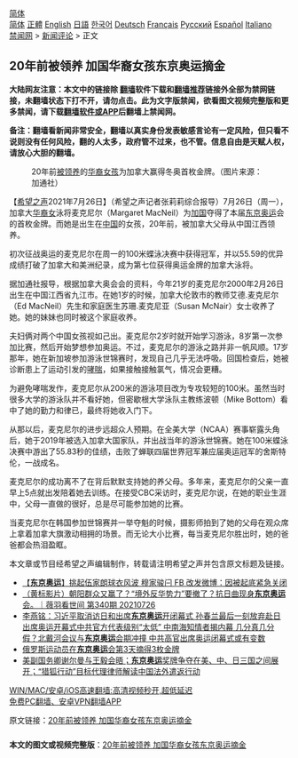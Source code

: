  <!-- 面包屑导航 --> <div class="breadcrumb"><!-- GTranslate: https://gtranslate.io/ -->  <div class="switcher notranslate">  <div class="selected">  <a href="#" onclick="return false;"> 简体</a>  </div>  <div class="option">  <a href="https://www.bannedbook.org" onclick="doGTranslate('zh-CN|zh-CN');jQuery('div.switcher div.selected a').html(jQuery(this).html());return false;" title="简体中文" class="nturl selected"> 简体</a>  <a href="https://www.bannedbook.org/zh-tw/" onclick="doGTranslate('zh-CN|zh-TW');jQuery('div.switcher div.selected a').html(jQuery(this).html());return false;" title="繁體中文" class="nturl"> 正體</a>  <a href="https://www.bannedbook.org/en/" onclick="doGTranslate('zh-CN|en');jQuery('div.switcher div.selected a').html(jQuery(this).html());return false;" title="English" class="nturl"> English</a>  <a href="https://www.bannedbook.org/ja/" onclick="doGTranslate('zh-CN|ja');jQuery('div.switcher div.selected a').html(jQuery(this).html());return false;" title="日本語" class="nturl"> 日語</a>  <a href="https://www.bannedbook.org/ko/" onclick="doGTranslate('zh-CN|ko');jQuery('div.switcher div.selected a').html(jQuery(this).html());return false;" title="한국어" class="nturl"> 한국어</a>  <a href="https://www.bannedbook.org/de/" onclick="doGTranslate('zh-CN|de');jQuery('div.switcher div.selected a').html(jQuery(this).html());return false;" title="Deutsch" class="nturl"> Deutsch</a>  <a href="https://www.bannedbook.org/fr/" onclick="doGTranslate('zh-CN|fr');jQuery('div.switcher div.selected a').html(jQuery(this).html());return false;" title="Français" class="nturl"> Français</a>  <a href="https://www.bannedbook.org/ru/" onclick="doGTranslate('zh-CN|ru');jQuery('div.switcher div.selected a').html(jQuery(this).html());return false;" title="Русский" class="nturl"> Русский</a>  <a href="https://www.bannedbook.org/es/" onclick="doGTranslate('zh-CN|es');jQuery('div.switcher div.selected a').html(jQuery(this).html());return false;" title="Español" class="nturl"> Español</a>  <a href="https://www.bannedbook.org/it/" onclick="doGTranslate('zh-CN|it');jQuery('div.switcher div.selected a').html(jQuery(this).html());return false;" title="Italiano" class="nturl"> Italiano</a>  </div>  </div>      <div class='breadcrumb-sub'><!-- Breadcrumb NavXT 6.3.0 --> <a href="https://www.bannedbook.org/" class="home">禁闻网</a> &gt; <a href="https://www.bannedbook.org/bnews/comments/" class="category">新闻评论</a> &gt; 正文</div></div><h2>20年前被领养 加国华裔女孩东京奥运摘金</h2> <p class="notice"><b>大陆网友注意：本文中的链接除 <a href="https://github.com/bannedbook/fanqiang" >翻墙</a>软件下载和<a href="https://github.com/killgcd/justmysocks/blob/master/README.md">翻墙推荐</a>链接外全部为禁网链接，未翻墙状态下打不开，请勿点击。此为文字版禁闻，欲看图文视频完整版和更多禁闻，请下载<a href="https://github.com/bannedbook/fanqiang">翻墙软件或APP</a>后翻墙上禁闻网。</p><p>备注：翻墙看新闻非常安全，翻墙以真实身份发表敏感言论有一定风险，但只看不说则没有任何风险，翻的人太多，政府管不过来，也不管。信息自由是天赋人权，请放心大胆的翻墙。</b></p>  <div class="entry"> <figure><figcaption>20年前<a href="https://www.bannedbook.org/bnews/tag/%E8%A2%AB%E9%A2%86%E5%85%BB/" class="st_tag internal_tag" rel="tag" title="标签 被领养 下的日志">被领养</a>的<a href="https://www.bannedbook.org/bnews/tag/%e5%8d%8e%e8%a3%94/" class="st_tag internal_tag" rel="tag" title="标签 华裔 下的日志">华裔</a><a href="https://www.bannedbook.org/bnews/tag/%e5%a5%b3%e5%ad%a9/" class="st_tag internal_tag" rel="tag" title="标签 女孩 下的日志">女孩</a>为加拿大赢得冬奥首枚金牌。（图片来源：加通社）</figcaption></figure> <p>【<span class='wp_keywordlink_affiliate'><a href="https://www.soundofhope.org" title="希望之声" target="_blank">希望之声</a></span>2021年7月26日】（希望之声记者张莉莉综合报导）7月26日（周一），加拿大<a href="https://www.bannedbook.org/bnews/tag/%E5%8D%8E%E8%A3%94%E5%A5%B3/" class="st_tag internal_tag" rel="tag" title="标签 华裔女 下的日志">华裔女</a>泳将麦克尼尔（Margaret MacNeil）为<a href="https://www.bannedbook.org/bnews/tag/%E5%8A%A0%E5%9B%BD/" class="st_tag internal_tag" rel="tag" title="标签 加国 下的日志">加国</a>夺得了本届<a href="https://www.bannedbook.org/bnews/tag/%e4%b8%9c%e4%ba%ac/" class="st_tag internal_tag" rel="tag" title="标签 东京 下的日志">东京</a><a href="https://www.bannedbook.org/bnews/tag/%e5%a5%a5%e8%bf%90/" class="st_tag internal_tag" rel="tag" title="标签 奥运 下的日志">奥运</a>会的首枚金牌。而她是出生在<span class='wp_keywordlink_affiliate'><a href="https://www.bannedbook.org/" title="中国" target="_blank">中国</a></span>的女孩，20年前，被加拿大父母从中国江西领养。</p> <p>初次征战奥运的麦克尼尔在周一的100米蝶泳决赛中获得冠军，并以55.59的优异成绩打破了加拿大和美洲纪录，成为第七位获得奥运金牌的加拿大泳将。</p>  <p>据加通社报导，根据加拿大奥会会的资料，今年21岁的麦克尼尔2000年2月26日出生在中国江西省九江市。在她1岁的时候，加拿大伦敦市的教师艾德.麦克尼尔（Ed MacNeil）先生和家庭医生苏珊.麦克尼亚（Susan McNair）女士收养了她。她的妹妹也同时被这个家庭收养。</p> <p>夫妇俩对两个中国女孩视如己出。麦克尼尔2岁时就开始学习游泳，8岁第一次参加比赛，然后开始梦想参加奥运。不过，麦克尼尔的游泳之路并非一帆风顺。17岁那年，她在新加坡参加游泳世锦赛时，发现自己几乎无法呼吸。回国检查后，她被诊断患上了运动引发的<a href="https://www.bannedbook.org/bnews/tag/%E5%93%AE%E5%96%98/" class="st_tag internal_tag" rel="tag" title="标签 哮喘 下的日志">哮喘</a>，如果接触接触氯气，情况会更糟。</p>  <p>为避免哮喘发作，麦克尼尔从200米的游泳项目改为专攻较短的100米。虽然当时很多大学的游泳队并不看好她，但密歇根大学泳队主教练波顿（Mike Bottom）看中了她的勤力和律已，最终将她收入门下。</p> <p>从那以后，麦克尼尔的进步远超众人预期。在全美大学（NCAA）赛事崭露头角后，她于2019年被选入加拿大国家队，并出战当年的游泳世锦赛。她在100米蝶泳决赛中游出了55.83秒的佳绩，击败了蝉联四届世界冠军兼应届奥运冠军的舍斯特伦，一战成名。</p>  <p>麦克尼尔的成功离不了在背后默默支持她的养父母。多年来，麦克尼尔的父亲一直早上5点就出发陪着她去训练。在接受CBC采访时，麦克尼尔说，在她的职业生涯中，父母一直做的很好，总是尽可能参加她的比赛。</p> <p>当麦克尼尔在韩国参加世锦赛并一举夺魁的时候，摄影师拍到了她的父母在观众席上拿着加拿大旗激动相拥的场景。而无论大小比赛，每当麦克尼尔胜出时，她的爸爸都会热泪盈眶。</p>  <p>本文章或节目经希望之声编辑制作，转载请注明希望之声并包含原文标题及链接。 </p> <ul class='op-related-articles' title='相关阅读'> <li><a href='https://www.bannedbook.org/bnews/comments/20210727/1595049.html' target='_blank'>【<b>东京奥运</b>】挑起伍家朗球衣风波 穆家骏闩 FB 改发微博：因被起底紧急关闭</a></li> <li><a href='https://www.bannedbook.org/bnews/bannedvideo/20210727/1595048.html' target='_blank'>（黄标影片）朝阳群众又赢了？“境外反华势力”要撤了？抗日曲现身<b>东京奥运</b>会。｜薇羽看世间 第340期 20210726</a></li> <li><a href='https://www.bannedbook.org/bnews/comments/20210727/1595002.html' target='_blank'>李燕铭：习近平取消访日和出席<b>东京奥运</b>开闭幕式 孙春兰最后一刻放弃赴日 出席奥运开幕式中共官方代表级别“太低” 中南海知情者揭内幕 几分真几分假？北戴河会议与<b>东京奥运</b>会期冲撞 中共高官出席奥运闭幕式或有变数</a></li> <li><a href='https://www.bannedbook.org/bnews/baitai/20210727/1594994.html' target='_blank'>俄罗斯运动员在<b>东京奥运</b>会第3天摘得3枚金牌</a></li> <li><a href='https://www.bannedbook.org/bnews/worldnews/usa/20210727/1594955.html' target='_blank'>美副国务卿谢尔曼与王毅会晤；<b>东京奥运</b>奖牌争夺在美、中、日三国之间展开；“猎狐行动”目标代理律师解读中国法外遣返行动</a></li> </ul> <p class="texttj"> <a href="https://github.com/bannedbook/fanqiang/wiki/V2ray%E6%9C%BA%E5%9C%BA" target="_blank">WIN/MAC/安卓/iOS高速翻墙:高清视频秒开,超低延迟</a><br/> <a href="https://github.com/bannedbook/fanqiang/wiki/%E7%A6%81%E9%97%BB%E7%BD%91%E5%AE%89%E5%8D%93%E7%BF%BB%E5%A2%99%E6%96%B0%E9%97%BBAPP" target="_blank">免费PC翻墙、安卓VPN翻墙APP</a></p><p>原文链接：<a class="src_link"  href="https://www.soundofhope.org/post/529460" target="_blank">20年前被领养 加国华裔女孩东京奥运摘金</a></p><a name='sharetosocial'></a>  <div style="margin-bottom:5px;padding-bottom:5px;clear:both"> <div id="archive-pix-1" class="banner-ads"> <!-- AuctionX Display platform tag START --> <div id="26318x728x90x621x_ADSLOT2" clicktrack="%%CLICK_URL_ESC%%"></div> <!-- AuctionX Display platform tag END --> </div> <div id="archive-pix-2" class="banner-ads"> <!-- AuctionX Display platform tag START --> <div id="26315x300x250x621x_ADSLOT2" clicktrack="%%CLICK_URL_ESC%%"></div> <!-- AuctionX Display platform tag END --> </div> </div>  <div id="archive-pix-1" class="banner-ads"> <!-- AuctionX Display platform tag START --> <div id="26318x728x90x621x_ADSLOT3" clicktrack="%%CLICK_URL_ESC%%"></div> <!-- AuctionX Display platform tag END --> </div> <div><b>本文的图文或视频完整版</b>：<a href='https://www.bannedbook.org/bnews/comments/20210727/1595066.html'>20年前被领养 加国华裔女孩东京奥运摘金</a></div>  </div><!--END ENTRY--> 